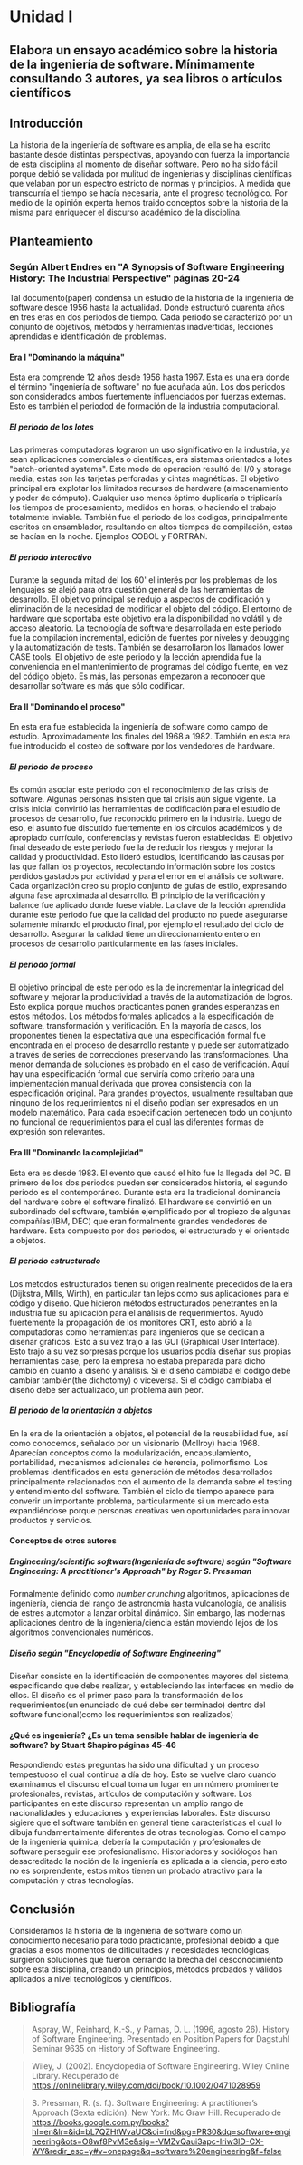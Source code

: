 # Unidad I
## Elabora un ensayo académico sobre la historia de la ingeniería de software. Mínimamente consultando 3 autores, ya sea libros o artículos científicos
## Introducción
La historia de la ingeniería de software es amplia, de ella se ha escrito bastante desde distintas perspectivas, apoyando con fuerza la importancia de esta disciplina al momento de diseñar software. Pero no ha sido fácil porque debió se validada por mulitud de ingenierías y disciplinas científicas que velaban por un espectro estricto de normas y principios. A medida que transcurría el tiempo se hacía necesaria, ante el progreso tecnológico. Por medio de la opinión experta hemos traido conceptos sobre la historia de la misma para enriquecer el discurso académico de la disciplina.

## Planteamiento
### Según Albert Endres en "A Synopsis of Software Engineering History: The Industrial Perspective" páginas 20-24
Tal documento(paper) condensa un estudio de la historia de la ingeniería de software desde 1956 hasta la actualidad. Donde estructuró cuarenta años en tres eras en dos periodos de tiempo. Cada periodo se caracterizó por un conjunto de objetivos, métodos y herramientas inadvertidas, lecciones aprendidas e identificación de problemas.

#### Era I "Dominando la máquina"
Esta era comprende 12 años desde 1956 hasta 1967. Esta es una era donde el término "ingeniería de software" no fue acuñada aún. Los dos periodos son considerados ambos fuertemente influenciados por fuerzas externas. Esto es también el periodod de formación de la industria computacional.

##### El periodo de los lotes
Las primeras computadoras lograron un uso significativo en la industria, ya sean aplicaciones comerciales o científicas, era sistemas orientados a lotes "batch-oriented systems". Este modo de operación resultó del I/0 y storage media, estas son las tarjetas perforadas y cintas magnéticas. El objetivo principal era explotar los limitados recursos de hardware (almacenamiento y poder de cómputo). Cualquier uso menos óptimo duplicaría o triplicaría los tiempos de procesamiento, medidos en horas, o haciendo el trabajo totalmente inviable. También fue el periodo de los codigos, principalmente escritos en ensamblador, resultando en altos tiempos de compilación, estas se hacían en la noche. Ejemplos COBOL y FORTRAN.

##### El periodo interactivo
Durante la segunda mitad del los 60' el interés por los problemas de los lenguajes se alejó para otra cuestión general de las herramientas de desarrollo. El objetivo principal se redujo a aspectos de codificación y eliminación de la necesidad de modificar el objeto del código.
El entorno de hardware que soportaba este objetivo era la disponibilidad no volátil y de acceso aleatorio.
La tecnología de software desarrollada en este periodo fue la compilación incremental, edición de fuentes por niveles y debugging y la automatización de tests. También se desarrollaron los llamados lower CASE tools.
El objetivo de este periodo y la lección aprendida fue la conveniencia en el mantenimiento de programas del código fuente, en vez del código objeto. Es más, las personas empezaron a reconocer que desarrollar software es más que sólo codificar.

#### Era II "Dominando el proceso"
En esta era fue establecida la ingeniería de software como campo de estudio. Aproximadamente los finales del 1968 a 1982. También en esta era fue introducido el costeo de software por los vendedores de hardware.

##### El periodo de proceso
Es común asociar este periodo con el reconocimiento de las crisis de software. Algunas personas insisten que tal crisis aún sigue vigente. La crisis inicial convirtió las herramientas de codificación para el estudio de procesos de desarrollo, fue reconocido primero en la industria. Luego de eso, el asunto fue discutido fuertemente en los círculos académicos y de apropiado currículo, conferencias y revistas fueron establecidas.
El objetivo final deseado de este periodo fue la de reducir los riesgos y mejorar la calidad y productividad. Esto lideró estudios, identificando las causas por las que fallan los proyectos, recolectando información sobre los costos perdidos gastados por actividad y para el error en el análisis de software. Cada organización creo su propio conjunto de guías de estilo, expresando alguna fase aproximada al desarrollo. El principio de la verificación y balance fue aplicado donde fuese viable.
La clave de la lección aprendida durante este periodo fue que la calidad del producto no puede asegurarse solamente mirando el producto final, por ejemplo el resultado del ciclo de desarrollo. Asegurar la calidad tiene un direccionamiento entero en procesos de desarrollo particularmente en las fases iniciales.

##### El periodo formal
El objetivo principal de este periodo es la de incrementar la integridad del software y mejorar la productividad a través de la automatización de logros. Esto explica porque muchos practicantes ponen grandes esperanzas en estos métodos. Los métodos formales aplicados a la especificación de software, transformación y verificación. En la mayoría de casos, los proponentes tienen la espectativa que una especificación formal fue encontrada en el proceso de desarrollo restante y puede ser automatizado a través de series de correcciones preservando las transformaciones. Una menor demanda de soluciones es probado en el caso de verificación. Aquí hay una especificación formal que serviría como criterio para una implementación manual derivada que provea consistencia con la especificación original.
Para grandes proyectos, usualmente resultaban que ninguno de los requerimientos ni el diseño podían ser expresados en un modelo matemático. Para cada especificación pertenecen todo un conjunto no funcional de requerimientos para el cual las diferentes formas de expresión son relevantes.

#### Era III "Dominando la complejidad"
Esta era es desde 1983. El evento que causó el hito fue la llegada del PC. El primero de los dos periodos pueden ser considerados historia, el segundo periodo es el contemporáneo. Durante esta era la tradicional dominancia del hardware sobre el software finalizó. El hardware se convirtió en un subordinado del software, también ejemplificado por el tropiezo de algunas compañías(IBM, DEC) que eran formalmente grandes vendedores de hardware.
Esta compuesto por dos periodos, el estructurado y el orientado a objetos.
##### El periodo estructurado
Los metodos estructurados tienen su origen realmente precedidos de la era (Dijkstra, Mills, Wirth), en particular tan lejos como sus aplicaciones para el código y diseño. Que hicieron métodos estructurados penetrantes en la industria fue su aplicación para el análisis de requerimientos. Ayudó fuertemente la propagación de los monitores CRT, esto abrió a la computadoras como herramientas para ingenieros que se dedican a diseñar gráficos. Esto a su vez trajo a las GUI (Graphical User Interface). Esto trajo a su vez sorpresas porque los usuarios podía diseñar sus propias herramientas case, pero la empresa no estaba preparada para dicho cambio en cuanto a diseño y análisis. Si el diseño cambiaba el código debe cambiar también(the dichotomy) o viceversa. Si el código cambiaba el diseño debe ser actualizado, un problema aún peor.
##### El periodo de la orientación a objetos
En la era de la orientación a objetos, el potencial de la reusabilidad fue, así como conocemos, señalado por un visionario (McIlroy) hacia 1968. Aparecían conceptos como la modularización, encapsulamiento, portabilidad, mecanismos adicionales de herencia, polimorfismo.
Los problemas identificados en esta generación de métodos desarrollados principalmente relacionados con el aumento de la demanda sobre el testing y entendimiento del software. También el ciclo de tiempo aparece para converir un importante problema, particularmente si un mercado esta expandiéndose porque personas creativas ven oportunidades para innovar productos y servicios.

#### Conceptos de otros autores
##### Engineering/scientific software(Ingeniería de software) según "Software Engineering: A practitioner's Approach" by Roger S. Pressman
Formalmente definido como *number crunching* algoritmos, aplicaciones de ingeniería, ciencia del rango de astronomía hasta vulcanología, de análisis de estres automotor a lanzar orbital dinámico. Sin embargo, las modernas aplicaciones dentro de la ingeniería/ciencia están moviendo lejos de los algoritmos convencionales numéricos.

##### Diseño según "Encyclopedia of Software Engineering"
Diseñar consiste en la identificación de componentes mayores del sistema, especificando que debe realizar, y estableciendo las interfaces en medio de ellos. El diseño es el primer paso para la transformación de los requerimientos(un enunciado de qué debe ser terminado) dentro del software funcional(como los requerimientos son realizados)

#### ¿Qué es ingeniería? ¿Es un tema sensible hablar de ingeniería de software? by Stuart Shapiro páginas 45-46
Respondiendo estas preguntas ha sido una dificultad y un proceso tempestuoso el cual continua a día de hoy. Esto se vuelve claro cuando examinamos el discurso el cual toma un lugar en un número prominente profesionales, revistas, artículos de computación y software. Los participantes en este discurso representan un amplio rango de nacionalidades y educaciones y experiencias laborales. Este discurso sigiere que el software también en general tiene características el cual lo dibuja fundamentalmente diferentes de otras tecnologías. Como el campo de la ingeniería química, debería la computación y profesionales de software perseguir ese profesionalismo.
Historiadores y sociólogos han desacreditado la noción de la ingeniería es aplicada a la ciencia, pero esto no es sorprendente, estos mitos tienen un probado atractivo para la computación y otras tecnologías. 

## Conclusión
Consideramos la historia de la ingeniería de software como un conocimiento necesario para todo practicante, profesional debido a que gracias a esos momentos de dificultades y necesidades tecnológicas, surgieron soluciones que fueron cerrando la brecha del desconocimiento sobre esta disciplina, creando un principios, métodos probados y válidos aplicados a nivel tecnológicos y científicos.

## Bibliografía
> Aspray, W., Reinhard, K.-S., y Parnas, D. L. (1996, agosto 26). History of Software Engineering. Presentado en Position Papers for Dagstuhl Seminar 9635 on History of Software Engineering.

> Wiley, J. (2002). Encyclopedia of Software Engineering. Wiley Online Library. Recuperado de https://onlinelibrary.wiley.com/doi/book/10.1002/0471028959

> S. Pressman, R. (s. f.). Software Engineering: A practitioner’s Approach (Sexta edición). New York: Mc Graw Hill. Recuperado de https://books.google.com.py/books?hl=en&lr=&id=bL7QZHtWvaUC&oi=fnd&pg=PR30&dq=software+engineering&ots=O8wf8PvM3e&sig=-VMZvQaui3apc-Iriw3lD-CX-WY&redir_esc=y#v=onepage&q=software%20engineering&f=false

